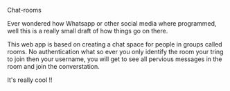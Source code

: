 Chat-rooms

Ever wondered how Whatsapp or other social media where programmed, well 
this is a really small draft of how things go on there.

This web app is based on creating a chat space for people in groups called 
rooms. No authentication what so ever you only identify the room your tring to 
join then your username, you will get to see all pervious messages in the room 
and join the converstation.

It's really cool !!